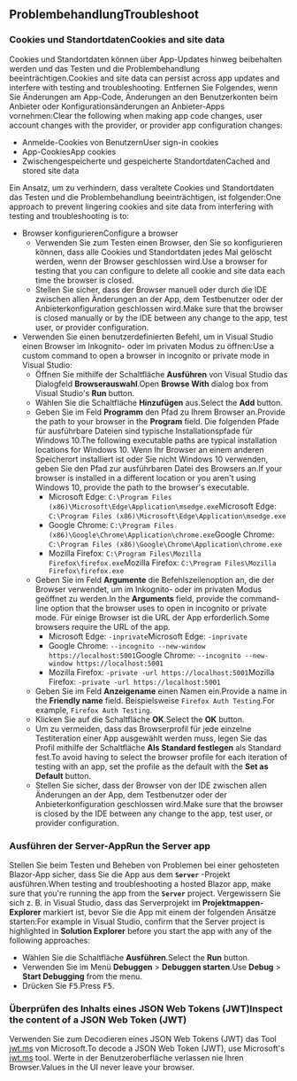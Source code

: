 ## <a name="troubleshoot"></a><span data-ttu-id="0d16a-101">Problembehandlung</span><span class="sxs-lookup"><span data-stu-id="0d16a-101">Troubleshoot</span></span>

### <a name="cookies-and-site-data"></a><span data-ttu-id="0d16a-102">Cookies und Standortdaten</span><span class="sxs-lookup"><span data-stu-id="0d16a-102">Cookies and site data</span></span>

<span data-ttu-id="0d16a-103">Cookies und Standortdaten können über App-Updates hinweg beibehalten werden und das Testen und die Problembehandlung beeinträchtigen.</span><span class="sxs-lookup"><span data-stu-id="0d16a-103">Cookies and site data can persist across app updates and interfere with testing and troubleshooting.</span></span> <span data-ttu-id="0d16a-104">Entfernen Sie Folgendes, wenn Sie Änderungen am App-Code, Änderungen an den Benutzerkonten beim Anbieter oder Konfigurationsänderungen an Anbieter-Apps vornehmen:</span><span class="sxs-lookup"><span data-stu-id="0d16a-104">Clear the following when making app code changes, user account changes with the provider, or provider app configuration changes:</span></span>

* <span data-ttu-id="0d16a-105">Anmelde-Cookies von Benutzern</span><span class="sxs-lookup"><span data-stu-id="0d16a-105">User sign-in cookies</span></span>
* <span data-ttu-id="0d16a-106">App-Cookies</span><span class="sxs-lookup"><span data-stu-id="0d16a-106">App cookies</span></span>
* <span data-ttu-id="0d16a-107">Zwischengespeicherte und gespeicherte Standortdaten</span><span class="sxs-lookup"><span data-stu-id="0d16a-107">Cached and stored site data</span></span>

<span data-ttu-id="0d16a-108">Ein Ansatz, um zu verhindern, dass veraltete Cookies und Standortdaten das Testen und die Problembehandlung beeinträchtigen, ist folgender:</span><span class="sxs-lookup"><span data-stu-id="0d16a-108">One approach to prevent lingering cookies and site data from interfering with testing and troubleshooting is to:</span></span>

* <span data-ttu-id="0d16a-109">Browser konfigurieren</span><span class="sxs-lookup"><span data-stu-id="0d16a-109">Configure a browser</span></span>
  * <span data-ttu-id="0d16a-110">Verwenden Sie zum Testen einen Browser, den Sie so konfigurieren können, dass alle Cookies und Standortdaten jedes Mal gelöscht werden, wenn der Browser geschlossen wird.</span><span class="sxs-lookup"><span data-stu-id="0d16a-110">Use a browser for testing that you can configure to delete all cookie and site data each time the browser is closed.</span></span>
  * <span data-ttu-id="0d16a-111">Stellen Sie sicher, dass der Browser manuell oder durch die IDE zwischen allen Änderungen an der App, dem Testbenutzer oder der Anbieterkonfiguration geschlossen wird.</span><span class="sxs-lookup"><span data-stu-id="0d16a-111">Make sure that the browser is closed manually or by the IDE between any change to the app, test user, or provider configuration.</span></span>
* <span data-ttu-id="0d16a-112">Verwenden Sie einen benutzerdefinierten Befehl, um in Visual Studio einen Browser im Inkognito- oder im privaten Modus zu öffnen:</span><span class="sxs-lookup"><span data-stu-id="0d16a-112">Use a custom command to open a browser in incognito or private mode in Visual Studio:</span></span>
  * <span data-ttu-id="0d16a-113">Öffnen Sie mithilfe der Schaltfläche **Ausführen** von Visual Studio das Dialogfeld **Browserauswahl**.</span><span class="sxs-lookup"><span data-stu-id="0d16a-113">Open **Browse With** dialog box from Visual Studio's **Run** button.</span></span>
  * <span data-ttu-id="0d16a-114">Wählen Sie die Schaltfläche **Hinzufügen** aus.</span><span class="sxs-lookup"><span data-stu-id="0d16a-114">Select the **Add** button.</span></span>
  * <span data-ttu-id="0d16a-115">Geben Sie im Feld **Programm** den Pfad zu Ihrem Browser an.</span><span class="sxs-lookup"><span data-stu-id="0d16a-115">Provide the path to your browser in the **Program** field.</span></span> <span data-ttu-id="0d16a-116">Die folgenden Pfade für ausführbare Dateien sind typische Installationspfade für Windows 10.</span><span class="sxs-lookup"><span data-stu-id="0d16a-116">The following executable paths are typical installation locations for Windows 10.</span></span> <span data-ttu-id="0d16a-117">Wenn Ihr Browser an einem anderen Speicherort installiert ist oder Sie nicht Windows 10 verwenden, geben Sie den Pfad zur ausführbaren Datei des Browsers an.</span><span class="sxs-lookup"><span data-stu-id="0d16a-117">If your browser is installed in a different location or you aren't using Windows 10, provide the path to the browser's executable.</span></span>
    * <span data-ttu-id="0d16a-118">Microsoft Edge: `C:\Program Files (x86)\Microsoft\Edge\Application\msedge.exe`</span><span class="sxs-lookup"><span data-stu-id="0d16a-118">Microsoft Edge: `C:\Program Files (x86)\Microsoft\Edge\Application\msedge.exe`</span></span>
    * <span data-ttu-id="0d16a-119">Google Chrome: `C:\Program Files (x86)\Google\Chrome\Application\chrome.exe`</span><span class="sxs-lookup"><span data-stu-id="0d16a-119">Google Chrome: `C:\Program Files (x86)\Google\Chrome\Application\chrome.exe`</span></span>
    * <span data-ttu-id="0d16a-120">Mozilla Firefox: `C:\Program Files\Mozilla Firefox\firefox.exe`</span><span class="sxs-lookup"><span data-stu-id="0d16a-120">Mozilla Firefox: `C:\Program Files\Mozilla Firefox\firefox.exe`</span></span>
  * <span data-ttu-id="0d16a-121">Geben Sie im Feld **Argumente** die Befehlszeilenoption an, die der Browser verwendet, um im Inkognito- oder im privaten Modus geöffnet zu werden.</span><span class="sxs-lookup"><span data-stu-id="0d16a-121">In the **Arguments** field, provide the command-line option that the browser uses to open in incognito or private mode.</span></span> <span data-ttu-id="0d16a-122">Für einige Browser ist die URL der App erforderlich.</span><span class="sxs-lookup"><span data-stu-id="0d16a-122">Some browsers require the URL of the app.</span></span>
    * <span data-ttu-id="0d16a-123">Microsoft Edge: `-inprivate`</span><span class="sxs-lookup"><span data-stu-id="0d16a-123">Microsoft Edge: `-inprivate`</span></span>
    * <span data-ttu-id="0d16a-124">Google Chrome: `--incognito --new-window https://localhost:5001`</span><span class="sxs-lookup"><span data-stu-id="0d16a-124">Google Chrome: `--incognito --new-window https://localhost:5001`</span></span>
    * <span data-ttu-id="0d16a-125">Mozilla Firefox: `-private -url https://localhost:5001`</span><span class="sxs-lookup"><span data-stu-id="0d16a-125">Mozilla Firefox: `-private -url https://localhost:5001`</span></span>
  * <span data-ttu-id="0d16a-126">Geben Sie im Feld **Anzeigename** einen Namen ein.</span><span class="sxs-lookup"><span data-stu-id="0d16a-126">Provide a name in the **Friendly name** field.</span></span> <span data-ttu-id="0d16a-127">Beispielsweise `Firefox Auth Testing`.</span><span class="sxs-lookup"><span data-stu-id="0d16a-127">For example, `Firefox Auth Testing`.</span></span>
  * <span data-ttu-id="0d16a-128">Klicken Sie auf die Schaltfläche **OK**.</span><span class="sxs-lookup"><span data-stu-id="0d16a-128">Select the **OK** button.</span></span>
  * <span data-ttu-id="0d16a-129">Um zu vermeiden, dass das Browserprofil für jede einzelne Testiteration einer App ausgewählt werden muss, legen Sie das Profil mithilfe der Schaltfläche **Als Standard festlegen** als Standard fest.</span><span class="sxs-lookup"><span data-stu-id="0d16a-129">To avoid having to select the browser profile for each iteration of testing with an app, set the profile as the default with the **Set as Default** button.</span></span>
  * <span data-ttu-id="0d16a-130">Stellen Sie sicher, dass der Browser von der IDE zwischen allen Änderungen an der App, dem Testbenutzer oder der Anbieterkonfiguration geschlossen wird.</span><span class="sxs-lookup"><span data-stu-id="0d16a-130">Make sure that the browser is closed by the IDE between any change to the app, test user, or provider configuration.</span></span>

### <a name="run-the-server-app"></a><span data-ttu-id="0d16a-131">Ausführen der Server-App</span><span class="sxs-lookup"><span data-stu-id="0d16a-131">Run the Server app</span></span>

<span data-ttu-id="0d16a-132">Stellen Sie beim Testen und Beheben von Problemen bei einer gehosteten Blazor-App sicher, dass Sie die App aus dem **`Server`** -Projekt ausführen.</span><span class="sxs-lookup"><span data-stu-id="0d16a-132">When testing and troubleshooting a hosted Blazor app, make sure that you're running the app from the **`Server`** project.</span></span> <span data-ttu-id="0d16a-133">Vergewissern Sie sich z. B. in Visual Studio, dass das Serverprojekt im **Projektmappen-Explorer** markiert ist, bevor Sie die App mit einem der folgenden Ansätze starten:</span><span class="sxs-lookup"><span data-stu-id="0d16a-133">For example in Visual Studio, confirm that the Server project is highlighted in **Solution Explorer** before you start the app with any of the following approaches:</span></span>

* <span data-ttu-id="0d16a-134">Wählen Sie die Schaltfläche **Ausführen**.</span><span class="sxs-lookup"><span data-stu-id="0d16a-134">Select the **Run** button.</span></span>
* <span data-ttu-id="0d16a-135">Verwenden Sie im Menü **Debuggen** > **Debuggen starten**.</span><span class="sxs-lookup"><span data-stu-id="0d16a-135">Use **Debug** > **Start Debugging** from the menu.</span></span>
* <span data-ttu-id="0d16a-136">Drücken Sie <kbd>F5</kbd>.</span><span class="sxs-lookup"><span data-stu-id="0d16a-136">Press <kbd>F5</kbd>.</span></span>

### <a name="inspect-the-content-of-a-json-web-token-jwt"></a><span data-ttu-id="0d16a-137">Überprüfen des Inhalts eines JSON Web Tokens (JWT)</span><span class="sxs-lookup"><span data-stu-id="0d16a-137">Inspect the content of a JSON Web Token (JWT)</span></span>

<span data-ttu-id="0d16a-138">Verwenden Sie zum Decodieren eines JSON Web Tokens (JWT) das Tool [jwt.ms](https://jwt.ms/) von Microsoft.</span><span class="sxs-lookup"><span data-stu-id="0d16a-138">To decode a JSON Web Token (JWT), use Microsoft's [jwt.ms](https://jwt.ms/) tool.</span></span> <span data-ttu-id="0d16a-139">Werte in der Benutzeroberfläche verlassen nie Ihren Browser.</span><span class="sxs-lookup"><span data-stu-id="0d16a-139">Values in the UI never leave your browser.</span></span>
